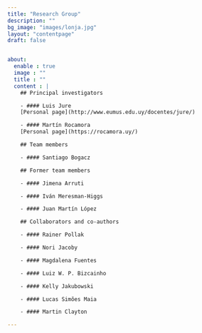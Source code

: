 ```yaml
---
title: "Research Group"
description: ""
bg_image: "images/lonja.jpg"
layout: "contentpage"
draft: false


about:
  enable : true
  image : ""
  title : ""
  content : |
    ## Principal investigators

    - #### Luis Jure  
    [Personal page](http://www.eumus.edu.uy/docentes/jure/)

    - #### Martín Rocamora
    [Personal page](https://rocamora.uy/)

    ## Team members

    - #### Santiago Bogacz

    ## Former team members

    - #### Jimena Arruti

    - #### Iván Meresman-Higgs

    - #### Juan Martín López

    ## Collaborators and co-authors

    - #### Rainer Pollak

    - #### Nori Jacoby

    - #### Magdalena Fuentes

    - #### Luiz W. P. Bizcainho

    - #### Kelly Jakubowski

    - #### Lucas Simões Maia

    - #### Martin Clayton

---
```

